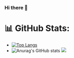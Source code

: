 ### Hi there 👋

<!--
**patamavadee16/patamavadee16** is a ✨ _special_ ✨ repository because its `README.md` (this file) appears on your GitHub profile.

Here are some ideas to get you started:

- 🔭 I’m currently working on ...
- 🌱 I’m currently learning ...
- 👯 I’m looking to collaborate on ...
- 🤔 I’m looking for help with ...
- 💬 Ask me about ...
- 📫 How to reach me: ...
- 😄 Pronouns: ...
- ⚡ Fun fact: ...
-->

# 📊 GitHub Stats:

- [![Top Langs](https://github-readme-stats-git-masterrstaa-rickstaa.vercel.app/api/top-langs/?username=anuraghazra&compact=true)](https://github.com/anuraghazra/github-readme-stats)
- ![Anurag's GitHub stats](https://github-readme-stats-git-masterrstaa-rickstaa.vercel.app/api?username=patamavadee16&show_icons=true&bg_color=DEG,ffd5c0,ffc0cb,ffd5c0)
![](https://github-readme-streak-stats.herokuapp.com/?user=patamavadee16&hide_border=false)<br/>
